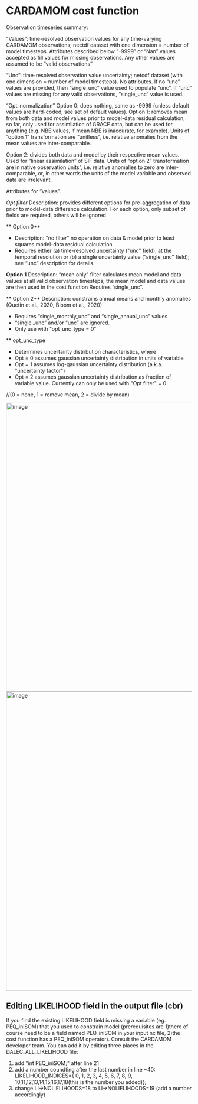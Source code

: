 

# CARDAMOM cost function <a name="cardamom-cost-function"/>
 
Observation timeseries summary:

“Values”: 
time-resolved observation values for any time-varying CARDAMOM observations; 
nectdf dataset with one dimension = number of model timesteps. 
Attributes described below
“-9999” or “Nan” values accepted as fill values for missing observations. 
Any other values are assumed to be “valid observations” 

“Unc”:
 time-resolved observation value uncertainty; 
netcdf dataset (with one dimension = number of model timesteps). 
No attributes. 
If no “unc” values are provided, then “single_unc” value used to populate “unc”.
If “unc” values are missing for any valid observations, “single_unc” value is used.


“Opt_normalization” 
Option 0: does nothing, same as -9999 (unless default values are hard-coded, see set of default values).
Option 1: removes mean from both data and model values prior to model-data residual calculation; so far, only used for assimilation of GRACE data, but can be used for anything (e.g. NBE values, if mean NBE is inaccurate, for example). Units of “option 1” transformation are “unitless”, i.e. relative anomalies from the mean values are inter-comparable. 

Option 2: divides both data and model by their respective mean values. Used for “linear assimilation” of SIF data. Units of “option 2” transformation are in native observation units”, i.e. relative anomalies to zero are inter-comparable, or, in other words the units of the model variable and observed data are irrelevant. 


Attributes for “values”.


 *Opt filter*
 Description: provides different options for pre-aggregation of data prior to model-data difference calculation. For each option, only subset of fields are required, others will be ignored
 
** Option 0**
 - Description: "no filter" no operation on data & model prior to least squares model-data residual calculation.
 - Requires either (a) time-resolved uncertainty ("unc" field), at the temporal resolution or (b) a single uncertainty value (“single_unc” field); see “unc” description for details.


**Option 1**
Description: “mean only” filter calculates mean model and data values at all valid observation timesteps; the mean model and data values are then used in the cost function
Requires “single_unc”.

** Option 2**
Description: constrains annual means and monthly anomalies (Quetin et al., 2020, Bloom et al., 2020)
- Requires “single_monthly_unc” and “single_annual_unc” values
- “single _unc” and/or “unc” are ignored.
- Only use with "opt_unc_type = 0"
 
 
** opt_unc_type
 - Determines uncertainty distribution characteristics, where
 - Opt = 0 assumes gaussian uncertainty distribution in units of variable
 - Opt = 1 assumes log-gaussian uncertainty distribution (a.k.a. "uncertainty factor")
 - Opt = 2 assumes gaussian uncertainty distribution as fraction of variable value.
   Currently can only be used with "Opt filter" = 0
 
 
 //(0 = none, 1 = remove mean, 2 = divide by mean)
 
 
 <img width="782" alt="image" src="https://user-images.githubusercontent.com/23563444/160677023-99e0b654-e69d-49ae-96d2-caaa42d95ccc.png">
 
 
 <img width="810" alt="image" src="https://user-images.githubusercontent.com/23563444/170361246-82ad29e5-fb9f-4efb-85a5-959576a64d27.png">

 
## Editing LIKELIHOOD field in the output file (cbr)

If you find the existing LIKELIHOOD field is missing a variable (eg. PEQ_iniSOM) that you used to constrain model (prerequisites are 1)there of course need to be a field named PEQ_iniSOM in your input nc file, 2)the cost function has a PEQ_iniSOM operator). Consult the CARDAMOM developer team. You can add it by editing three places in the DALEC_ALL_LIKELIHOOD file:

1) add "int PEQ_iniSOM;" after line 21
2) add a number coundting after the last number in line ~40: LIKELIHOOD_INDICES={
     0, 1, 2, 3, 4, 5, 6, 7, 8, 9,
    10,11,12,13,14,15,16,17,18(this is the number you added)};
3) change LI->NOLIELIHOODS=18 to LI->NOLIELIHOODS=19 (add a number accordingly)
